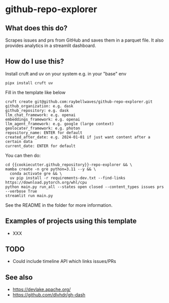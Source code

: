 # github-repo-explorer

## What does this do?

Scrapes issues and prs from GitHub and saves them in a parquet file.
It also provides analytics in a streamlit dashboard.

## How do I use this?

Install cruft and uv on your system e.g. in your "base" env
```
pipx install cruft uv
```

Fill in the template like below
```
cruft create git@github.com:raybellwaves/github-repo-explorer.git
github_organization: e.g. dask
github_repository: e.g. dask
llm_chat_framework: e.g. openai
embeddings_framework: e.g. openai
llm_agent_framework: e.g. google (large context)
geolocater_framework: e.g. photon
repository_name: ENTER for default
created_after_date: e.g. 2024-01-01 if just want content after a certain data
current_date: ENTER for default

```

You can then do:
```
cd {{cookiecutter.github_repository}}-repo-explorer && \
mamba create -n gre python=3.11 --y && \
  conda activate gre && \
  uv pip install -r requirements-dev.txt --find-links https://download.pytorch.org/whl/cpu
python main.py run_all --states open closed --content_types issues prs --verbose True
streamlit run main.py
```

See the README in the folder for more information.

## Examples of projects using this template

 - XXX

## TODO

 - Could include timeline API which links issues/PRs

 ## See also

 - https://devlake.apache.org/
 - https://github.com/dlvhdr/gh-dash

